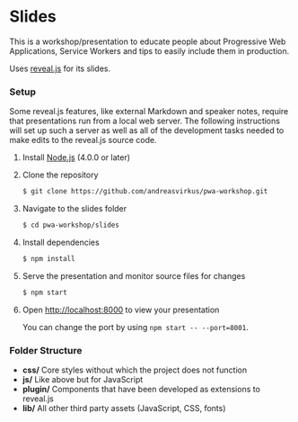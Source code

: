 # Slides

This is a workshop/presentation to educate people about Progressive Web Applications, Service Workers
and tips to easily include them in production.

Uses [reveal.js](http://revealjs.com/) for its slides.

### Setup

Some reveal.js features, like external Markdown and speaker notes, require that presentations run from a local web server. The following instructions will set up such a server as well as all of the development tasks needed to make edits to the reveal.js source code.

1. Install [Node.js](http://nodejs.org/) (4.0.0 or later)
2. Clone the repository
   ```sh
   $ git clone https://github.com/andreasvirkus/pwa-workshop.git
   ```
3. Navigate to the slides folder
   ```sh
   $ cd pwa-workshop/slides
   ```
4. Install dependencies
   ```sh
   $ npm install
   ```
5. Serve the presentation and monitor source files for changes
   ```sh
   $ npm start
   ```
6. Open <http://localhost:8000> to view your presentation

   You can change the port by using `npm start -- --port=8001`.

### Folder Structure
- **css/** Core styles without which the project does not function
- **js/** Like above but for JavaScript
- **plugin/** Components that have been developed as extensions to reveal.js
- **lib/** All other third party assets (JavaScript, CSS, fonts)
